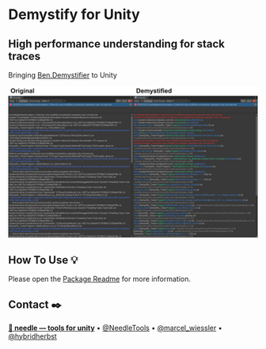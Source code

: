 ﻿# Demystify for Unity
## High performance understanding for stack traces

Bringing [Ben.Demystifier](https://github.com/benaadams/Ben.Demystifier) to Unity


![](package/Documentation~/beforeafter.jpg)

## How To Use 💡
Please open the <a href="https://github.com/needle-tools/unity-demystify/blob/main/package/Readme.md">Package Readme</a> for more information.

## Contact ✒️
<b>[🌵 needle — tools for unity](https://needle.tools)</b> • 
[@NeedleTools](https://twitter.com/NeedleTools) • 
[@marcel_wiessler](https://twitter.com/marcel_wiessler) • 
[@hybridherbst](https://twitter.com/hybridherbst)

